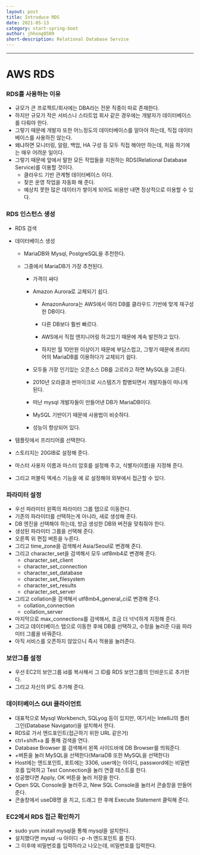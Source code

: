 ```yaml
---
layout: post
title: Introduce RDS
date: 2021-05-13
category: start-spring-boot
author: jhhong0509
short-description: Relational Database Service
---
```

------

# AWS RDS

### RDS를 사용하는 이유

- 규모가 큰 프로젝트/회사에는 DBA라는 전문 직종이 따로 존재한다.
- 하지만 규모가 작은 서비스나 스타트업 회사 같은 경우에는 개발자가 데이터베이스를 다뤄야 한다.
- 그렇기 때문에 개발자 또한 어느정도의 데이터베이스를 알아야 하는데, 직접 데이터베이스를 사용하진 않는다.
- 왜냐하면 모니터링, 알람, 백업, HA 구성 등 모두 직접 해야만 하는데, 처음 하기에는 매우 어려운 일이다.
- 그렇기 때문에 앞에서 말한 모든 작업들을 지원하는 RDS(Relational Database Service)를 이용할 것이다.
  -  클라우드 기반 관계형 데이터베이스 이다.
  - 잦은 운영 작업을 자동화 해 준다.
  - 예상치 못한 많은 데이터가 쌓이게 되어도 비용만 내면 정상적으로 이용할 수 있다.

### RDS 인스턴스 생성

- RDS 검색

- 데이터베이스 생성

  - MariaDB와 Mysql, PostgreSQL을 추천한다.

  - 그중에서 MariaDB가 가장 추천된다.

    - 가격이 싸다

    - Amazon Aurora로 교체되기 쉽다.

      - AmazonAurora는 AWS에서 여러 DB를 클라우드 기반에 맞게 재구성한 DB이다.

      - 다른 DB보다 훨씬 빠르다.
      - AWS에서 직접 엔지니어링 하고있기 때문에 계속 발전하고 있다.
      - 하지만 월 10만원 이상이기 때문에 부담스럽고, 그렇기 때문에 프리티어의 MariaDB를 이용하다가 교체되기 쉽다.

    - 모두들 가장 인기있는 오픈소스 DB를 고르라고 하면 MySQL을 고른다.

    - 2010년 오라클과 썬마이크로 시스템즈가 합병되면서 개발자들이 떠나게 된다.

    - 떠난 mysql 개발자들이 만들어낸 DB가 MariaDB이다.

    -  MySQL 기반이기 때문에 사용법이 비슷하다.

    - 성능이 향상되어 있다.

- 템플릿에서 프리티어를 선택한다.

- 스토리지는 20GIB로 설정해 준다.

- 마스터 사용자 이름과 마스터 암호를 설정해 주고, 식별자(이름)을 지정해 준다.

- 그리고 퍼블릭 엑세스 기능을 예 로 설정해야 외부에서 접근할 수 있다.

### 파라미터 설정

- 우선 파라미터 왼쪽의 파라미터 그룹 탭으로 이동한다.
- 기존의 파라미터를 선택하는게 아니라, 새로 생성해 준다.
- DB 엔진을 선택해야 하는데, 방금 생성한 DB와 버전을 맞춰줘야 한다.
- 생성된 파라미터 그룹을 선택해 준다.
- 오른쪽 위 편집 버튼을 누른다.
- 그리고 time_zone을 검색해서 Asia/Seoul로 변경해 준다.
- 그리고 character_set을 검색해서 모두 utf8mb4로 변경해 준다.
  - character_set_client
  - character_set_connection
  - character_set_database
  - character_set_filesystem
  - character_set_results
  - character_set_server
- 그리고 collation을 검색해서 utf8mb4_general_ci로 변경해 준다.
  - collation_connection
  - collation_server
- 마지막으로 max_connections를 검색해서, 조금 더 넉넉하게 지정해 준다.
- 그리고 데이터베이스 탭으로 이동한 후에 DB를 선택하고, 수정을 눌러준 다음 파라미터 그룹을 바꿔준다.
- 아직 서비스를 오픈하지 않았으니 즉시 적용을 눌러준다.

### 보안그룹 설정

- 우선 EC2의 보안그룹 id를 복사해서 그 ID를 RDS 보안그룹의 인바운드로 추가한다.
- 그리고 자신의 IP도 추가해 준다.

### 데이터베이스 GUI 클라이언트

- 대표적으로 Mysql Workbench, SQLyog 등이 있지만, 여기서는 IntelliJ의 플러그인(Database Navigator)을 설치해서 한다.
- RDS로 가서 엔드포인트(접근하기 위한 URL 같은거)
- ctrl+shift+a 를 통해 검색을 연다.
- Database Browser 를 검색해서 왼쪽 사이드바에 DB Browser를 띄워준다.
- \+버튼을 눌러 MySQL을 선택한다(MariaDB 또한 MySQL을 선택한다)
- Host에는 엔드포인트, 포트에는 3306, user에는 아이디, password에는 비밀번호를 입력하고 Test Connection을 눌러 연결 테스트를 한다.
- 성공했다면 Apply, OK 버튼을 눌러 저장을 한다.
- Open SQL Console을 눌러주고, New SQL Console을 눌러서 콘솔창을 만들어 준다.
- 콘솔창에서 useDB명 을 치고, 드래그 한 후에 Execute Statement 클릭해 준다.

### EC2에서 RDS 접근 확인하기

- sudo yum install mysql을 통해 mysql을 설치한다.
- 설치했다면 mysql -u 아이디 -p -h 엔드포인트 를 친다.
- 그 이후에 비밀번호를 입력하라고 나오는데, 비밀번호를 입력한다.